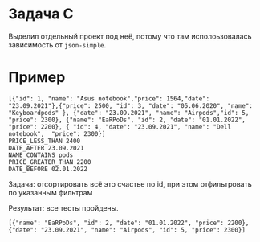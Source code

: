 # Задача C

Выделил отдельный проект под неё, потому что там исполоьзовалась зависимость от `json-simple`.

# Пример 

```
[{"id": 1, "name": "Asus notebook","price": 1564,"date": "23.09.2021"},{"price": 2500, "id": 3, "date": "05.06.2020", "name": "Keyboardpods" }, {"date": "23.09.2021", "name": "Airpods","id": 5, "price": 2300}, {"name": "EaRPoDs", "id": 2, "date": "01.01.2022", "price": 2200}, { "id": 4, "date": "23.09.2021", "name": "Dell notebook",  "price": 2300}]
PRICE_LESS_THAN 2400
DATE_AFTER 23.09.2021
NAME_CONTAINS pods
PRICE_GREATER_THAN 2200
DATE_BEFORE 02.01.2022
```

Задача: отсортировать всё это счастье по id, при этом отфильтровать по указанным фильтрам

Результат: все тесты пройдены.

```
[{"name": "EaRPoDs", "id": 2, "date": "01.01.2022", "price": 2200}, {"date": "23.09.2021", "name": "Airpods", "id": 5, "price": 2300}]
```
